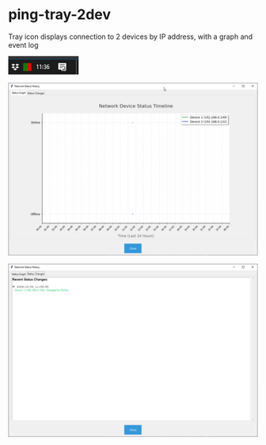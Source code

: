 # ping-tray-2dev
Tray icon displays connection to 2 devices by IP address, with a graph and event log

![PingTray1](PingTray1.png)

![PingTray2](PingTray2.png)

![PingTray3](PingTray3.png)
